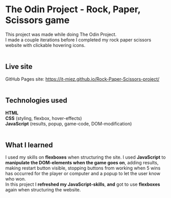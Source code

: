 # The Odin Project -  Rock, Paper, Scissors game
This project was made while doing The Odin Project. </br>
I made a couple iterations before I completed my rock paper scissors website with clickable hovering icons.</br></br>

## Live site
GitHub Pages site: https://it-miez.github.io/Rock-Paper-Scissors-project/
</br></br>

## Technologies used
**HTML** </br>
**CSS** (styling, flexbox, hover-effects)</br>
**JavaScript** (results, popup, game-code, DOM-modification)</br></br>

## What I learned
I used my skills on **flexboxes** when structuring the site. I used **JavaScript** to **manipulate the DOM-elements when the game goes on**, adding results, making restart button visible, stopping buttons from working when 5 wins has occurred for the player or computer and a popup to let the user know who won.</br>
In this project I **refreshed my JavaScript-skills**, **and** got to use **flexboxes** again when structuring the website.

